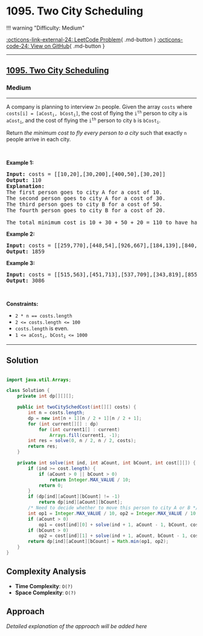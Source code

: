 # 1095. Two City Scheduling

!!! warning "Difficulty: Medium"

[:octicons-link-external-24: LeetCode Problem](https://leetcode.com/problems/two-city-scheduling/){ .md-button }
[:octicons-code-24: View on GitHub](https://github.com/RAJ8664/Leetcode/tree/master/1095-two-city-scheduling){ .md-button }

---

<h2><a href="https://leetcode.com/problems/two-city-scheduling">1095. Two City Scheduling</a></h2><h3>Medium</h3><hr><p>A company is planning to interview <code>2n</code> people. Given the array <code>costs</code> where <code>costs[i] = [aCost<sub>i</sub>, bCost<sub>i</sub>]</code>,&nbsp;the cost of flying the <code>i<sup>th</sup></code> person to city <code>a</code> is <code>aCost<sub>i</sub></code>, and the cost of flying the <code>i<sup>th</sup></code> person to city <code>b</code> is <code>bCost<sub>i</sub></code>.</p>

<p>Return <em>the minimum cost to fly every person to a city</em> such that exactly <code>n</code> people arrive in each city.</p>

<p>&nbsp;</p>
<p><strong class="example">Example 1:</strong></p>

<pre>
<strong>Input:</strong> costs = [[10,20],[30,200],[400,50],[30,20]]
<strong>Output:</strong> 110
<strong>Explanation: </strong>
The first person goes to city A for a cost of 10.
The second person goes to city A for a cost of 30.
The third person goes to city B for a cost of 50.
The fourth person goes to city B for a cost of 20.

The total minimum cost is 10 + 30 + 50 + 20 = 110 to have half the people interviewing in each city.
</pre>

<p><strong class="example">Example 2:</strong></p>

<pre>
<strong>Input:</strong> costs = [[259,770],[448,54],[926,667],[184,139],[840,118],[577,469]]
<strong>Output:</strong> 1859
</pre>

<p><strong class="example">Example 3:</strong></p>

<pre>
<strong>Input:</strong> costs = [[515,563],[451,713],[537,709],[343,819],[855,779],[457,60],[650,359],[631,42]]
<strong>Output:</strong> 3086
</pre>

<p>&nbsp;</p>
<p><strong>Constraints:</strong></p>

<ul>
	<li><code>2 * n == costs.length</code></li>
	<li><code>2 &lt;= costs.length &lt;= 100</code></li>
	<li><code>costs.length</code> is even.</li>
	<li><code>1 &lt;= aCost<sub>i</sub>, bCost<sub>i</sub> &lt;= 1000</code></li>
</ul>


---

## Solution

```java

import java.util.Arrays;

class Solution {
    private int dp[][][];

    public int twoCitySchedCost(int[][] costs) {
        int n = costs.length;
        dp = new int[n + 1][n / 2 + 1][n / 2 + 1];
        for (int current[][] : dp)
            for (int current1[] : current)
                Arrays.fill(current1, -1);
        int res = solve(0, n / 2, n / 2, costs);
        return res;
    }

    private int solve(int ind, int aCount, int bCount, int cost[][]) {
        if (ind >= cost.length) {
            if (aCount > 0 || bCount > 0)
                return Integer.MAX_VALUE / 10;
            return 0;
        }
        if (dp[ind][aCount][bCount] != -1)
            return dp[ind][aCount][bCount];
        /* Need to decide whether to move this person to city A or B */
        int op1 = Integer.MAX_VALUE / 10, op2 = Integer.MAX_VALUE / 10;
        if (aCount > 0)
            op1 = cost[ind][0] + solve(ind + 1, aCount - 1, bCount, cost);
        if (bCount > 0)
            op2 = cost[ind][1] + solve(ind + 1, aCount, bCount - 1, cost);
        return dp[ind][aCount][bCount] = Math.min(op1, op2);
    }
}
```

## Complexity Analysis

- **Time Complexity**: `O(?)`
- **Space Complexity**: `O(?)`

## Approach

*Detailed explanation of the approach will be added here*

